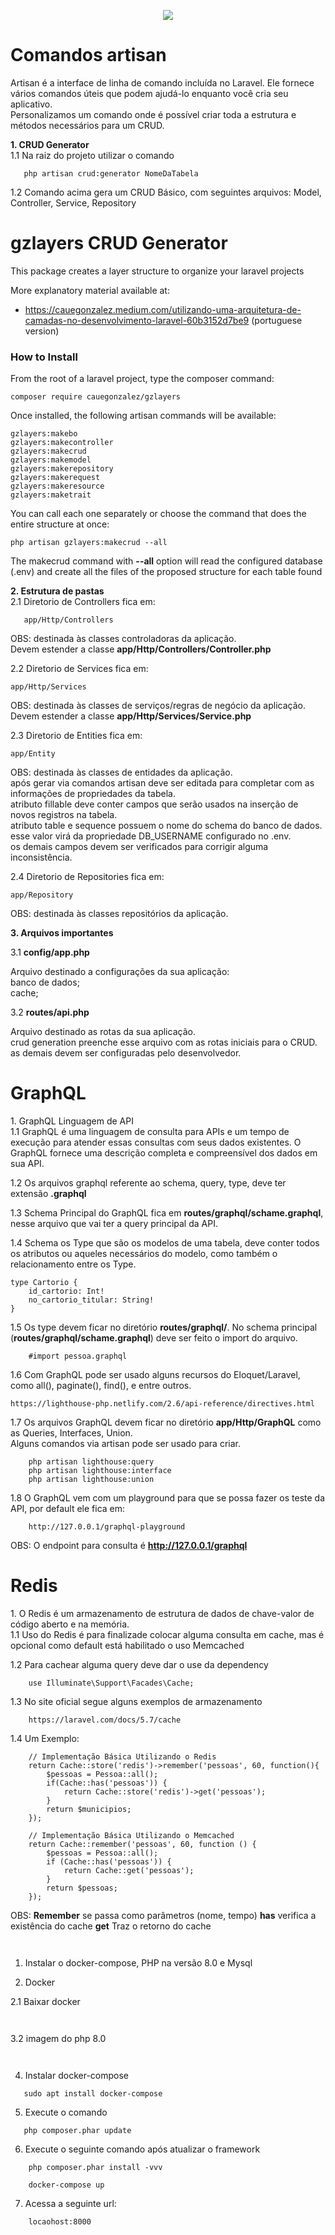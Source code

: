 <p align="center"><img src="https://laravel.com/assets/img/components/logo-laravel.svg"></p>
<p align="center"></p>

<h1>Comandos artisan</h1>

Artisan é a interface de linha de comando incluída no Laravel. Ele fornece vários comandos úteis que podem ajudá-lo enquanto você cria seu aplicativo. <br>
Personalizamos um comando onde é possível criar toda a estrutura e métodos necessários para um CRUD.<br>

**1. CRUD Generator** <br>
1.1 Na raiz do projeto utilizar o comando

``` 
   php artisan crud:generator NomeDaTabela
``` 
1.2 Comando acima gera um CRUD Básico, com seguintes arquivos: Model, Controller, Service, Repository


# gzlayers CRUD Generator
This package creates a layer structure to organize your laravel projects

More explanatory material available at: 
  - https://cauegonzalez.medium.com/utilizando-uma-arquitetura-de-camadas-no-desenvolvimento-laravel-60b3152d7be9 (portuguese version)

### How to Install
From the root of a laravel project, type the composer command:

```composer require cauegonzalez/gzlayers```


Once installed, the following artisan commands will be available:
```
gzlayers:makebo
gzlayers:makecontroller
gzlayers:makecrud
gzlayers:makemodel
gzlayers:makerepository
gzlayers:makerequest
gzlayers:makeresource
gzlayers:maketrait
```
You can call each one separately or choose the command that does the entire structure at once:

```php artisan gzlayers:makecrud --all```

The makecrud command with **--all** option will read the configured database (.env) and create all the files of the proposed structure for each table found



**2. Estrutura de pastas** <br>
2.1 Diretorio de Controllers fica em:
``` 
   app/Http/Controllers
``` 

OBS: destinada às classes controladoras da aplicação. <br>
Devem estender a classe **app/Http/Controllers/Controller.php**

2.2 Diretorio de Services fica em:
``` 
app/Http/Services
``` 

OBS: destinada às classes de serviços/regras de negócio da aplicação.<br>
Devem estender a classe **app/Http/Services/Service.php**

2.3 Diretorio de Entities fica em:
``` 
app/Entity
``` 

OBS: destinada às classes de entidades da aplicação. <br>
após gerar via comandos artisan deve ser editada para completar com as informações de propriedades da tabela.<br>
atributo fillable deve conter campos que serão usados na inserção de novos registros na tabela.<br>
atributo table e sequence possuem o nome do schema do banco de dados. esse valor virá da propriedade DB_USERNAME configurado no .env.<br>
os demais campos devem ser verificados para corrigir alguma inconsistência.<br>

2.4 Diretorio de Repositories fica em:
``` 
app/Repository
``` 

OBS: destinada às classes repositórios da aplicação.

**3. Arquivos importantes** <br>

3.1 **config/app.php**

Arquivo destinado a configurações da sua aplicação: <br>
banco de dados; <br>
cache;<br>

3.2 **routes/api.php**

Arquivo destinado as rotas da sua aplicação.<br>
crud generation preenche esse arquivo com as rotas iniciais para o CRUD. as demais devem ser configuradas pelo desenvolvedor.

<h1>GraphQL</h1>
1. GraphQL Linguagem de API <br>
1.1 GraphQL é uma linguagem de consulta para APIs e um tempo de execução para atender essas consultas com seus dados existentes.
O GraphQL fornece uma descrição completa e compreensível dos dados em sua API. <br>

1.2 Os arquivos graphql referente ao schema, query, type, deve ter extensão **.graphql** <br>

1.3 Schema Principal do GraphQL fica em **routes/graphql/schame.graphql**, nesse arquivo que vai ter a query principal da API.

1.4 Schema os Type que são os modelos de uma tabela, deve conter todos os atributos ou aqueles necessários do modelo, como também o relacionamento entre os Type.
```
type Cartorio {
    id_cartorio: Int!
    no_cartorio_titular: String!
}
```

1.5 Os type devem ficar no diretório **routes/graphql/**. No schema principal (**routes/graphql/schame.graphql**) deve ser feito o import do arquivo.
``` 
    #import pessoa.graphql
```
1.6 Com GraphQL pode ser usado alguns recursos do Eloquet/Laravel, como all(), paginate(), find(), e entre outros.
```
https://lighthouse-php.netlify.com/2.6/api-reference/directives.html
```
1.7 Os arquivos GraphQL devem ficar no diretório **app/Http/GraphQL** como as Queries, Interfaces, Union. <br>
Alguns comandos via artisan pode ser usado para criar.
```
    php artisan lighthouse:query
    php artisan lighthouse:interface
    php artisan lighthouse:union
```
1.8 O GraphQL vem com um playground para que se possa fazer os teste da API, por default ele fica em:
```
    http://127.0.0.1/graphql-playground
```
OBS: O endpoint para consulta é **http://127.0.0.1/graphql**

<h1>Redis</h1>
1. O Redis é um armazenamento de estrutura de dados de chave-valor de código aberto e na memória. <br>
1.1 Uso do Redis é para finalizade colocar alguma consulta em cache, mas é opcional como default está habilitado o uso Memcached

1.2 Para cachear alguma query deve dar o use da dependency
``` 
    use Illuminate\Support\Facades\Cache;
```
1.3 No site oficial segue alguns exemplos de armazenamento
``` 
    https://laravel.com/docs/5.7/cache
```
1.4 Um Exemplo:
``` 
    // Implementação Básica Utilizando o Redis
    return Cache::store('redis')->remember('pessoas', 60, function(){
        $pessoas = Pessoa::all();
        if(Cache::has('pessoas')) {
            return Cache::store('redis')->get('pessoas');
        }
        return $municipios;
    });
    
    // Implementação Básica Utilizando o Memcached
    return Cache::remember('pessoas', 60, function () {
        $pessoas = Pessoa::all();
        if (Cache::has('pessoas')) {
            return Cache::get('pessoas');
        }
        return $pessoas;
    });
```
OBS: **Remember** se passa como parâmetros (nome, tempo)
     **has** verifica a existência do cache
     **get** Traz o retorno do cache

```
```

```
```
1. Instalar o docker-compose, PHP na versão 8.0 e Mysql

2. Docker

2.1 Baixar docker
``` 
  
```
3.2 imagem do php 8.0
``` 
   
```

4. Instalar docker-compose
``` 
   sudo apt install docker-compose
```

5. Execute o comando
``` 
   php composer.phar update
``` 
6. Execute o seguinte comando após atualizar o framework
``` 
    php composer.phar install -vvv
``` 
``` 
    docker-compose up
``` 
7. Acessa a seguinte url:
``` 
    locaohost:8000
``` 
